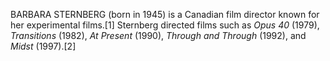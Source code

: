 BARBARA STERNBERG (born in 1945) is a Canadian film director known for her experimental films.[1] Sternberg directed films such as _Opus 40_ (1979), _Transitions_ (1982), _At Present_ (1990), _Through and Through_ (1992), and _Midst_ (1997).[2]
